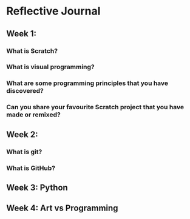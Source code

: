 # Reflective Journal

## Week 1:
### What is Scratch?
### What is visual programming?
### What are some programming principles that you have discovered?
### Can you share your favourite Scratch project that you have made or remixed?

## Week 2:
### What is git?
### What is GitHub?

## Week 3: Python 
## Week 4: Art vs Programming

